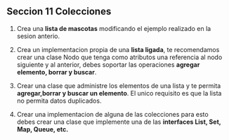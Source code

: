 ## Seccion 11 Colecciones

1. Crea una **lista de mascotas** modificando el ejemplo realizado en la sesion anterio.

2. Crea un implementacion propia de una **lista ligada**, te recomendamos crear una clase Nodo que tenga como atributos una referencia al nodo siguiente y al anterior, debes soportar las operaciones **agregar elemento, borrar y buscar**.

3. Crear una clase que administre los elementos de una lista y te permita **agregar,borrar y buscar un elemento**. El unico requisito es que la lista no permita datos duplicados.

4. Crear una implementacion de alguna de las colecciones para esto debes crear una clase que implemente una de las **interfaces List, Set, Map, Queue, etc.**
